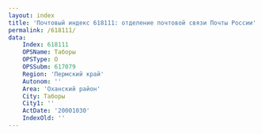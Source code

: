 ```yaml
---
layout: index
title: 'Почтовый индекс 618111: отделение почтовой связи Почты России'
permalink: /618111/
data:
    Index: 618111
    OPSName: Таборы
    OPSType: О
    OPSSubm: 617079
    Region: 'Пермский край'
    Autonom: ''
    Area: 'Оханский район'
    City: Таборы
    City1: ''
    ActDate: '20001030'
    IndexOld: ''
---
```

